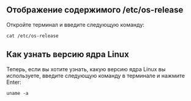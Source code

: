 ## Отображение содержимого /etc/os-release

Откройте терминал и введите следующую команду:

`cat /etc/os-release`

## Как узнать версию ядра Linux

Теперь, если вы хотите узнать, какую версию ядра Linux вы используете, введите следующую команду в терминале и нажмите Enter:

`uname -a`

